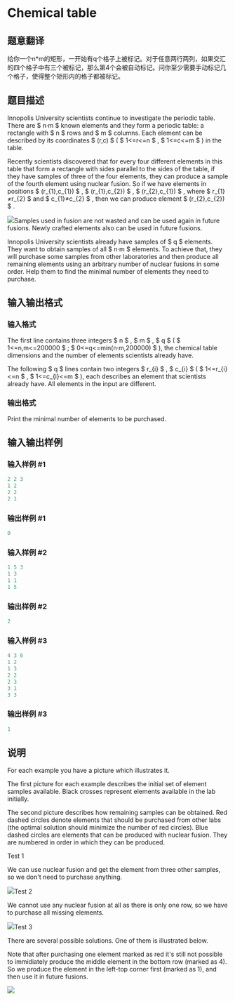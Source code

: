 # Chemical table

## 题意翻译

给你一个n*m的矩形，一开始有q个格子上被标记。对于任意两行两列，如果交汇的四个格子中有三个被标记，那么第4个会被自动标记。问你至少需要手动标记几个格子，使得整个矩形内的格子都被标记。

## 题目描述

Innopolis University scientists continue to investigate the periodic table. There are $ n·m $ known elements and they form a periodic table: a rectangle with $ n $ rows and $ m $ columns. Each element can be described by its coordinates $ (r,c) $ ( $ 1<=r<=n $ , $ 1<=c<=m $ ) in the table.

Recently scientists discovered that for every four different elements in this table that form a rectangle with sides parallel to the sides of the table, if they have samples of three of the four elements, they can produce a sample of the fourth element using nuclear fusion. So if we have elements in positions $ (r_{1},c_{1}) $ , $ (r_{1},c_{2}) $ , $ (r_{2},c_{1}) $ , where $ r_{1}≠r_{2} $ and $ c_{1}≠c_{2} $ , then we can produce element $ (r_{2},c_{2}) $ .

![](https://cdn.luogu.com.cn/upload/vjudge_pic/CF1012B/a1ec2b34980f17dea8ef9d5c32f5d591ae712bba.png)Samples used in fusion are not wasted and can be used again in future fusions. Newly crafted elements also can be used in future fusions.

Innopolis University scientists already have samples of $ q $ elements. They want to obtain samples of all $ n·m $ elements. To achieve that, they will purchase some samples from other laboratories and then produce all remaining elements using an arbitrary number of nuclear fusions in some order. Help them to find the minimal number of elements they need to purchase.

## 输入输出格式

### 输入格式

The first line contains three integers $ n $ , $ m $ , $ q $ ( $ 1<=n,m<=200000 $ ; $ 0<=q<=min(n·m,200000) $ ), the chemical table dimensions and the number of elements scientists already have.

The following $ q $ lines contain two integers $ r_{i} $ , $ c_{i} $ ( $ 1<=r_{i}<=n $ , $ 1<=c_{i}<=m $ ), each describes an element that scientists already have. All elements in the input are different.

### 输出格式

Print the minimal number of elements to be purchased.

## 输入输出样例

### 输入样例 #1

```cpp
2 2 3
1 2
2 2
2 1

```
### 输出样例 #1

```cpp
0

```
### 输入样例 #2

```cpp
1 5 3
1 3
1 1
1 5

```
### 输出样例 #2

```cpp
2

```
### 输入样例 #3

```cpp
4 3 6
1 2
1 3
2 2
2 3
3 1
3 3

```
### 输出样例 #3

```cpp
1

```
## 说明

For each example you have a picture which illustrates it.

The first picture for each example describes the initial set of element samples available. Black crosses represent elements available in the lab initially.

The second picture describes how remaining samples can be obtained. Red dashed circles denote elements that should be purchased from other labs (the optimal solution should minimize the number of red circles). Blue dashed circles are elements that can be produced with nuclear fusion. They are numbered in order in which they can be produced.

Test 1

We can use nuclear fusion and get the element from three other samples, so we don't need to purchase anything.

![](https://cdn.luogu.com.cn/upload/vjudge_pic/CF1012B/d0188b7b484eed4ec50dd63bc64a04ce06b65611.png)Test 2

We cannot use any nuclear fusion at all as there is only one row, so we have to purchase all missing elements.

![](https://cdn.luogu.com.cn/upload/vjudge_pic/CF1012B/ba8b5c94cc17a4604dd0e58fb6a66f6e2487526e.png)Test 3

There are several possible solutions. One of them is illustrated below.

Note that after purchasing one element marked as red it's still not possible to immidiately produce the middle element in the bottom row (marked as 4). So we produce the element in the left-top corner first (marked as 1), and then use it in future fusions.

![](https://cdn.luogu.com.cn/upload/vjudge_pic/CF1012B/5273513fe4bf0485a76591391c8b08a7edf8e9af.png)

